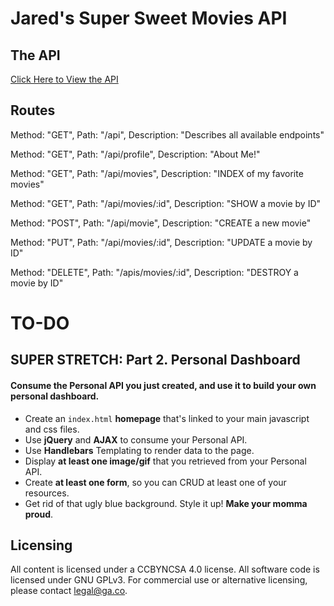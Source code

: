 # Jared's Super Sweet Movies API
## The API
[Click Here to View the API](https://safe-river-26936.herokuapp.com/ "Click Here")

## Routes
Method: "GET",
Path: "/api",
Description: "Describes all available endpoints"

Method: "GET",
Path: "/api/profile",
Description: "About Me!"

Method: "GET",
Path: "/api/movies",
Description: "INDEX of my favorite movies"

Method: "GET",
Path: "/api/movies/:id",
Description: "SHOW a movie by ID"

Method: "POST",
Path: "/api/movie",
Description: "CREATE a new movie"

Method: "PUT",
Path: "/api/movies/:id",
Description: "UPDATE a movie by ID"

Method: "DELETE",
Path: "/apis/movies/:id",
Description: "DESTROY a movie by ID"


# TO-DO
## SUPER STRETCH: Part 2. Personal Dashboard

#### Consume the Personal API you just created, and use it to build your own personal dashboard.

* Create an `index.html` **homepage** that's linked to your main javascript and css files.
* Use **jQuery** and **AJAX** to consume your Personal API.
* Use **Handlebars** Templating to render data to the page.
* Display **at least one image/gif** that you retrieved from your Personal API.
* Create **at least one form**, so you can CRUD at least one of your resources.
* Get rid of that ugly blue background. Style it up! **Make your momma proud**.

## Licensing
All content is licensed under a CC­BY­NC­SA 4.0 license.
All software code is licensed under GNU GPLv3. For commercial use or alternative licensing, please contact legal@ga.co.
